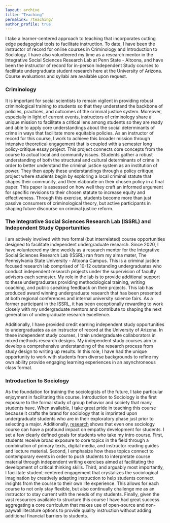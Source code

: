 ```yaml
---
layout: archive
title: "Teaching"
permalink: /teaching/
author_profile: true
---
```

I take a learner-centered approach to teaching that incorporates cutting edge pedagogical tools to facilitate instruction. To date, I have been the instructor of record for online courses in Criminology and Introduction to Sociology. I have also volunteered my time as a research mentor in the Integrative Social Sciences Research Lab at Penn State - Altoona, and have been the instructor of record for in-person Independent Study courses to facilitate undergraduate student research here at the University of Arizona. Course evaluations and syllabi are available upon request.


### Criminology

It is important for social scientists to remain vigilent in providing robust criminological training to students so that they understand the backbone of policies, practices, and outcomes of the criminal justice system. Moreover, especially in light of current events, instructors of criminology share a unique mission to facilitate a critical lens among students so they are ready and able to apply core understandings about the social determinants of crime in ways that facilitate more equitable policies. As an instructor of record for this course, I work to achieve this broader mission through intensive theoretical engagement that is coupled with a semester long policy-critique essay project. This project connects core concepts from the course to actual local and community issues. Students gather a robust understanding of both the structural and cultural determinants of crime in order to better understand the criminal justice system as an institution of power. They then apply these understandings through a policy critique project where students begin by exploring a local criminal statute that shapes their community, and then elaborate on their chosen policy in a final paper. This paper is assessed on how well they craft an informed argument for specific revisions to their chosen statute to increase equity and effectiveness. Through this exercise, students become more than just passive consumers of criminological theory, but active participants in shaping future discourse on criminal justice reform.

### The Integrative Social Sciences Research Lab (ISSRL) and Independent Study Opportunities

I am actively involved with two formal (but interrelated) course opportunities designed to facilitate independent undergraduate research. Since 2020, I have volunteered my time weekly as a research mentor for the Integrative Social Sciences Research Lab (ISSRL) ran from my alma mater, The Pennsylvania State University - Altoona Campus. This is a criminal justice focused research lab comprised of 10-12 outstanding undergraduates who conduct independent research projects under the supervision of faculty advisors each semester. My role in the lab is to provide additional support to these undergraduates providing methodological training, writing coaching, and public speaking feedback on their projects. This lab has produced award winning undergraduate research that has been presented at both regional conferences and internal university science fairs. As a former participant in the ISSRL, it has been exceptionally rewarding to work closely with my undergraduate mentors and contribute to shaping the next generation of undergraduate research excellence. 

Additionally, I have provided credit earning independent study opportunities to undergraduates as an instructor of record at the University of Arizona. In these independent study courses, I train undergraduate collaborators in mixed methods research designs. My independent study courses aim to develop a comprehensive understanding of the research process from study design to writing up results. In this role, I have had the unique opportunity to work with students from diverse backgrounds to refine my own ability provide engaging learning experiences in an asynchroneous class format. 

### Introduction to Sociology

As the foundation for training the sociologists of the future, I take particular enjoyment in facilitating this course. Introduction to Sociology is the first exposure to the formal study of group behavior and society that many students have. When available, I take great pride in teaching this course because it crafts the brand for sociology that is imprinted upon undergraduate students who are in their exploratory phase just prior to selecting a major. Additionally, [research](https://www.asanet.org/sites/default/files/attach/journals/oct19tsfeature.pdf) shows that even one sociology course can have a profound impact on empathy development for students. I set a few clearly defined goals for students who take my intro course. First, students receive broad exposure to core topics in the field through a combination of primary texts, digital media, and instructor reading guides and lecture material. Second, I emphasize how these topics connect to contemporary events in order to push students to interpretate course material through independent writing exercises aimed at facilitating the development of critical thinking skills. Third, and arguably most importantly, I facilitate student-centered engagement that crystalizes the sociological imagination by creatively adapting instruction to help students connect insights from the course to their own life experience. This allows for each course to not only stay flexible, but also continually challenge me as an instructor to stay current with the needs of my students. Finally, given the vast resources available to structure this course I have had great success aggregating a core curriculum that makes use of open-source and non-paywall literature options to provide quality instruction without adding additional financial barriers to students.
 
